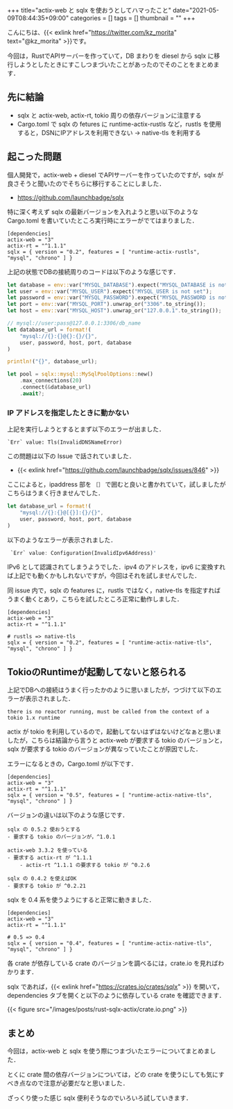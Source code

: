+++
title="actix-web と sqlx を使おうとしてハマったこと"
date="2021-05-09T08:44:35+09:00"
categories = []
tags = []
thumbnail = ""
+++

こんにちは、{{< exlink href="https://twitter.com/kz_morita" text="@kz_morita" >}}です。

今回は，RustでAPIサーバーを作っていて，DB まわりを diesel から sqlx に移行しようとしたときにすこしつまづいたことがあったのでそのことをまとめます．


## 先に結論

- sqlx と actix-web, actix-rt, tokio 周りの依存バージョンに注意する
- Cargo.toml で sqlx の fetures に runtime-actix-rustls など，rustls を使用すると，DSNにIPアドレスを利用できない
    -> native-tls を利用する


## 起こった問題

個人開発で，actix-web + diesel でAPIサーバーを作っていたのですが，sqlx が良さそうと聞いたのでそちらに移行することにしました．

- https://github.com/launchbadge/sqlx

特に深く考えず sqlx の最新バージョンを入れようと思い以下のような Cargo.toml を書いていたところ実行時にエラーがでてはまりました．

```
[dependencies]
actix-web = "3"
actix-rt = "^1.1.1"
sqlx = { version = "0.2", features = [ "runtime-actix-rustls", "mysql", "chrono" ] }
```


上記の状態でDBの接続周りのコードは以下のような感じです．

```rust
let database = env::var("MYSQL_DATABASE").expect("MYSQL_DATABASE is not set");
let user = env::var("MYSQL_USER").expect("MYSQL_USER is not set");
let password = env::var("MYSQL_PASSWORD").expect("MYSQL_PASSWORD is not set");
let port = env::var("MYSQL_PORT").unwrap_or("3306".to_string());
let host = env::var("MYSQL_HOST").unwrap_or("127.0.0.1".to_string());

// mysql://user:pass@127.0.0.1:3306/db_name
let database_url = format!(
    "mysql://{}:{}@{}:{}/{}",
    user, password, host, port, database
)

println!("{}", database_url);

let pool = sqlx::mysql::MySqlPoolOptions::new()
    .max_connections(20)
    .connect(&database_url)
    .await?;
```

### IP アドレスを指定したときに動かない

上記を実行しようとするとまず以下のエラーが出ました．

```
`Err` value: Tls(InvalidDNSNameError)
```

この問題は以下の Issue で話されていました．
- {{< exlink href="https://github.com/launchbadge/sqlx/issues/846" >}}

ここによると，ipaddress 部を `［］` で囲むと良いと書かれていて，試しましたがこちらはうまく行きませんでした．

```rust
let database_url = format!(
    "mysql://{}:{}@[{}]:{}/{}",
    user, password, host, port, database
)
```

以下のようなエラーが表示されました．

```rust
 `Err` value: Configuration(InvalidIpv6Address)'
```

IPv6 として認識されてしまうようでした．ipv4 のアドレスを，ipv6 に変換すれば上記でも動くかもしれないですが，今回はそれを試しませんでした．

同 issue 内で，sqlx の features に，rustls ではなく，native-tls を指定すればうまく動くとあり，こちらを試したところ正常に動作しました．

```
[dependencies]
actix-web = "3"
actix-rt = "^1.1.1"

# rustls => native-tls
sqlx = { version = "0.2", features = [ "runtime-actix-native-tls", "mysql", "chrono" ] }
```

## TokioのRuntimeが起動してないと怒られる

上記でDBへの接続はうまく行ったかのように思いましたが，つづけて以下のエラーが表示されました．

```
there is no reactor running, must be called from the context of a tokio 1.x runtime
```

actix が tokio を利用しているので，起動してないはずはないけどなぁと思いましたが，こちらは結論から言うと actix-web が要求する tokio のバージョンと，sqlx が要求する tokio のバージョンが異なっていたことが原因でした．

エラーになるときの，Cargo.toml が以下です．

```
[dependencies]
actix-web = "3"
actix-rt = "^1.1.1"
sqlx = { version = "0.5", features = [ "runtime-actix-native-tls", "mysql", "chrono" ] }
```

バージョンの違いは以下のような感じです．

```
sqlx の 0.5.2 使おうとする
- 要求する tokio のバージョンが，^1.0.1

actix-web 3.3.2 を使っている
- 要求する actix-rt が ^1.1.1
    - actix-rt ^1.1.1 の要求する tokio が ^0.2.6

sqlx の 0.4.2 を使えばOK
- 要求する tokio が ^0.2.21
```

sqlx を 0.4 系を使うようにすると正常に動きました．

```
[dependencies]
actix-web = "3"
actix-rt = "^1.1.1"

# 0.5 => 0.4
sqlx = { version = "0.4", features = [ "runtime-actix-native-tls", "mysql", "chrono" ] }
```

各 crate が依存している crate のバージョンを調べるには，crate.io を見ればわかります．

sqlx であれば，{{< exlink href="https://crates.io/crates/sqlx" >}} を開いて，dependencies タブを開くと以下のように依存している crate を確認できます．

{{< figure src="/images/posts/rust-sqlx-actix/crate.io.png" >}}

## まとめ

今回は，actix-web と sqlx を使う際につまづいたエラーについてまとめました．

とくに crate 間の依存バージョンについては，どの crate を使うにしても気にすべき点なので注意が必要だなと思いました．

ざっくり使った感じ sqlx 便利そうなのでいろいろ試していきます．
